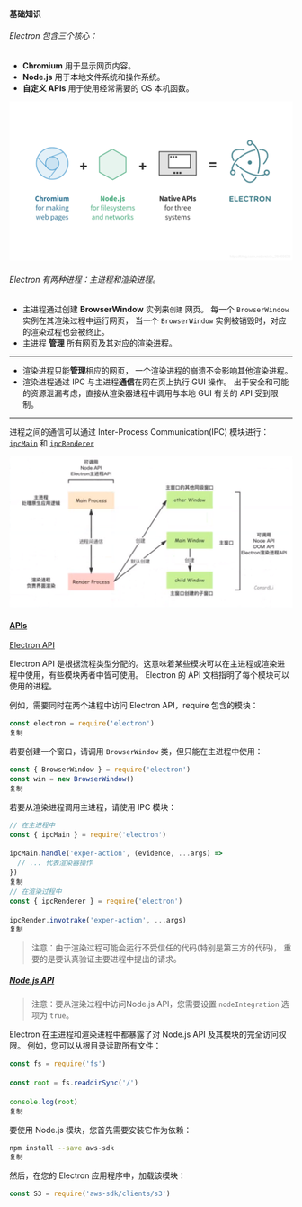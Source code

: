 #### 基础知识

###### Electron 包含三个核心：

- **Chromium** 用于显示网页内容。
- **Node.js** 用于本地文件系统和操作系统。
- **自定义 APIs** 用于使用经常需要的 OS 本机函数。

![在这里插入图片描述](../cacheImg/笔记/20210110205501779.png)

###### Electron 有两种进程：主进程和渲染进程。

- 主进程通过创建 **BrowserWindow** 实例来`创建` 网页。 每一个 `BrowserWindow` 实例在其渲染过程中运行网页， 当一个 `BrowserWindow` 实例被销毁时，对应的渲染过程也会被终止。
- 主进程 **管理** 所有网页及其对应的渲染进程。

------

- 渲染进程只能**管理**相应的网页， 一个渲染进程的崩溃不会影响其他渲染进程。
- 渲染进程通过 IPC 与主进程**通信**在网在页上执行 GUI 操作。 出于安全和可能的资源泄漏考虑，直接从渲染器进程中调用与本地 GUI 有关的 API 受到限制。

------

进程之间的通信可以通过 Inter-Process Communication(IPC) 模块进行：[`ipcMain`](https://www.electronjs.org/docs/api/ipc-main) 和 [`ipcRenderer`](https://www.electronjs.org/docs/api/ipc-renderer)

![image-20210115141609586](../cacheImg/笔记/image-20210115141609586.png)

#### [APIs](https://www.electronjs.org/docs/tutorial/quick-start#apis)

[Electron API](https://www.electronjs.org/docs/tutorial/quick-start#electron-api)

Electron API 是根据流程类型分配的。这意味着某些模块可以在主进程或渲染进程中使用，有些模块两者中皆可使用。 Electron 的 API 文档指明了每个模块可以使用的进程。

例如，需要同时在两个进程中访问 Electron API，require 包含的模块：

```js
const electron = require('electron')
复制
```

若要创建一个窗口，请调用 `BrowserWindow` 类，但只能在主进程中使用：

```js
const { BrowserWindow } = require('electron')
const win = new BrowserWindow()
复制
```

若要从渲染进程调用主进程，请使用 IPC 模块：

```js
// 在主进程中
const { ipcMain } = require('electron')

ipcMain.handle('exper-action', (evidence, ...args) =>
  // ... 代表渲染器操作
})
复制
// 在渲染过程中
const { ipcRenderer } = require('electron')

ipcRender.invotrake('exper-action', ...args)
复制
```

> 注意：由于渲染过程可能会运行不受信任的代码(特别是第三方的代码)， 重要的是要认真验证主要进程中提出的请求。

##### [Node.js API](https://www.electronjs.org/docs/tutorial/quick-start#nodejs-api)

> 注意：要从渲染过程中访问Node.js API，您需要设置 `nodeIntegration` 选项为 `true`。

Electron 在主进程和渲染进程中都暴露了对 Node.js API 及其模块的完全访问权限。 例如，您可以从根目录读取所有文件：

```js
const fs = require('fs')

const root = fs.readdirSync('/')

console.log(root)
复制
```

要使用 Node.js 模块，您首先需要安装它作为依赖：

```sh
npm install --save aws-sdk
复制
```

然后，在您的 Electron 应用程序中，加载该模块：

```js
const S3 = require('aws-sdk/clients/s3')
```

#### 